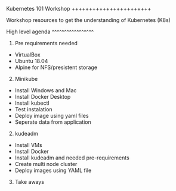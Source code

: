 Kubernetes 101 Workshop
+++++++++++++++++++++++

Workshop resources to get the understanding of Kubernetes (K8s)

High level agenda
^^^^^^^^^^^^^^^^^
1. Pre requirements needed
  
  - VirtualBox
  - Ubuntu 18.04
  - Alpine for NFS/presistent storage
  
2. Minikube
  
  - Install Windows and Mac
  - Install Docker Desktop
  - Install kubectl
  - Test instalation
  - Deploy image using yaml files
  - Seperate data from application

2. kudeadm
  
  - Install VMs
  - Install Docker
  - Install kudeadm and needed pre-requirements
  - Create multi node cluster
  - Deploy images using YAML file
  
3. Take aways
  
